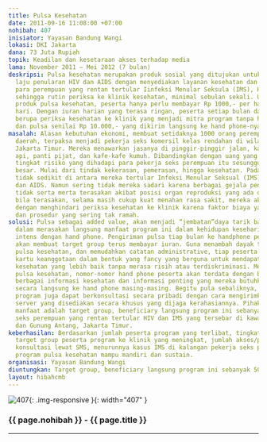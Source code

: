 ```yaml
---
title: Pulsa Kesehatan
date: 2011-09-16 11:08:00 +07:00
nohibah: 407
inisiator: Yayasan Bandung Wangi
lokasi: DKI Jakarta
dana: 73 Juta Rupiah
topik: Keadilan dan kesetaraan akses terhadap media
lama: November 2011 – Mei 2012 (7 bulan)
deskripsi: Pulsa kesehatan merupakan produk sosial yang ditujukan untuk menghambat
  laju penularan HIV dan AIDS dengan menyediakan layanan kesehatan dan informasi bagi
  para perempuan yang rentan tertular Iinfeksi Menular Seksula (IMS), HIV dan AIDS
  sehingga rutin periksa ke klinik kesehatan, minimal sebulan sekali. Untuk mendapatkan
  produk pulsa kesehatan, peserta hanya perlu membayar Rp 1000,- per hari selama sebulan/30
  hari. Dengan iuran harian yang terasa ringan, peserta setiap bulan dapat keuntungan
  berupa periksa kesehatan ke klinik yang menjadi mitra program tanpa harus membayar
  dan pulsa senilai Rp 10.000,- yang dikirim langsung ke hand phone-nya.
masalah: Alasan kebutuhan ekonomi, membuat setidaknya 1000 orang perempuan dari berbagai
  daerah, terpaksa menjadi pekerja seks komersil kelas rendahan di wilayah Prumpung,
  Jakarta Timur. Mereka menawarkan jasanya di pinggir-pinggir jalan, kawasan rel kereta
  api, panti pijat, dan kafe-kafe kumuh. Dibandingkan dengan uang yang didapatkan,
  tingkat risiko yang dihadapi para pekerja seks perempuan itu sesungguhnya jauh lebih
  besar. Mulai dari tindak kekerasan, pemerasan, hingga kesehatan. Pada aspek kesehatan,
  tidak sedikit di antara mereka tertular Infeksi Menular Seksual (IMS) hingga HIV
  dan AIDS. Namun sering tidak mereka sadari karena berbagai gejala penyakit tersebut,
  tidak serta merta terasakan akibat posisi organ reproduksi yang ada di dalam. Ataupun
  bila terasakan, selama masih cukup kuat menahan rasa sakit, mereka akan coba mengabaikannya
  dengan menghindari periksa kesehatan ke klinik karena faktor biaya yang dirasa mahal
  dan prosedur yang sering tak ramah.
solusi: Pulsa sebagai added value, akan menjadi “jembatan”daya tarik bagi target group
  dalam merasakan langsung manfaat program ini dalam kehidupan keseharian mereka yang
  intens dengan hand phone. Pengiriman pulsa tiap bulan ke handphone peserta, juga
  akan membuat target group terus membayar iuran. Guna menambah dayak tarik program
  pulsa kesehatan, dan memudahkan catatan administrative, tiap peserta akan mendapat
  kartu keanggotaan dalam bentuk yang fancy yang berguna untuk mendapatkan layanan
  kesehatan yang lebih baik tanpa merasa risih atau terdiskriminasi. Melalui program
  pulsa kesehatan, nomor-nomor hand phone peserta akan terdata dengan baik sehingga
  berbagai informasi kesehatan dan informasi penting yang mereka butuhkan, dapat dikirimkan
  secara langsung ke hand phone masing-masing. Begitu pula sebaliknya, tiap peserta
  program juga dapat berkonsultasi secara pribadi dengan cara mengirimkan SMS ke nomor
  server yang disediakan secara khusus yang dijaga kerahasiannya. Pihak yang mendapatkan
  manfaat adalah target group, beneficiary langsung program ini sebanyak 500-100 pekerja
  seks perempuan yang rentan tertular HIV dan IMS yang tersebar di kawasan Prumpung
  dan Gunung Antang, Jakarta Timur.
keberhasilan: Berdasarkan jumlah peserta program yang terlibat, tingkat kunjungan
  target group peserta program ke klinik yang meningkat, jumlah akses/permintaan informasi
  konsultasi lewat SMS, menurunnya kasus IMS di kalangan pekerja seks perempuan, dan
  program pulsa kesehatan mampu mandiri dan sustain.
organisasi: Yayasan Bandung Wangi
diuntungkan: Target group, beneficiary langsung program ini sebanyak 500-100 pekerja seks perempuan yang rentan tertular HIV dan IMS yang tersebar di kawasan Prumpung dan Gunung Antang, Jakarta Timur.
layout: hibahcmb
---
```


![407](/static/img/hibahcmb/407.png){: .img-responsive }{: width="407" }

### {{ page.nohibah }} - {{ page.title }}

---
